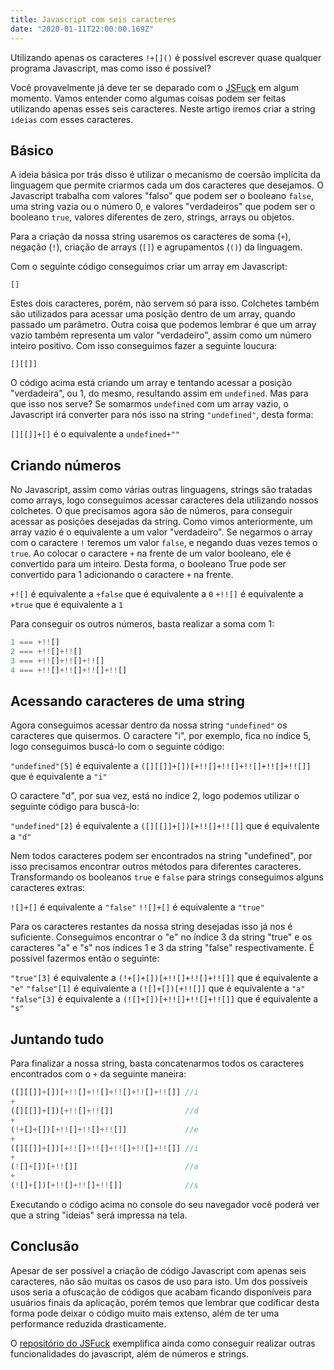```yaml
---
title: Javascript com seis caracteres
date: "2020-01-11T22:00:00.169Z"
---
```


Utilizando apenas os caracteres `!+[]()` é possível escrever quase qualquer programa Javascript, mas como isso é possível?

Você provavelmente já deve ter se deparado com o [JSFuck](http://www.jsfuck.com/) em algum momento. Vamos entender como algumas coisas podem ser feitas utilizando apenas esses seis caracteres. Neste artigo iremos criar a string `ideias` com esses caracteres.

## Básico

A ideia básica por trás disso é utilizar o mecanismo de coersão implícita da linguagem que permite criarmos cada um dos caracteres que desejamos. O Javascript trabalha com valores "falso" que podem ser o booleano `false`, uma string vazia ou o número 0, e valores "verdadeiros" que podem ser o booleano `true`, valores diferentes de zero, strings, arrays ou objetos.

Para a criação da nossa string usaremos os caracteres de soma (`+`), negação (`!`), criação de arrays (`[]`) e agrupamentos (`()`) da linguagem.

Com o seguinte código conseguimos criar um array em Javascript:

`[]`

Estes dois caracteres, porém, não servem só para isso. Colchetes também são utilizados para acessar uma posição dentro de um array, quando passado um parâmetro. Outra coisa que podemos lembrar é que um array vazio também representa um valor "verdadeiro", assim como um número inteiro positivo. Com isso conseguimos fazer a seguinte loucura:

`[][[]]`

O código acima está criando um array e tentando acessar a posição "verdadeira", ou 1, do mesmo, resultando assim em `undefined`. Mas para que isso nos serve? Se somarmos `undefined` com um array vazio, o Javascript irá converter para nós isso na string `"undefined"`, desta forma:

`[][[]]+[]` é o equivalente a `undefined+""`

## Criando números

No Javascript, assim como várias outras linguagens, strings são tratadas como arrays, logo conseguimos acessar caracteres dela utilizando nossos colchetes. O que precisamos agora são de números, para conseguir acessar as posições desejadas da string.
Como vimos anteriormente, um array vazio é o equivalente a um valor "verdadeiro". Se negarmos o array com o caractere `!` teremos um valor `false`, e negando duas vezes temos o `true`. Ao colocar o caractere `+` na frente de um valor booleano, ele é convertido para um inteiro. Desta forma, o booleano True pode ser convertido para 1 adicionando o caractere `+` na frente.

`+![]` é equivalente a `+false` que é equivalente a `0`
`+!![]` é equivalente a `+true` que é equivalente a `1`

Para conseguir os outros números, basta realizar a soma com 1:

```js
1 === +!![]
2 === +!![]+!![]
3 === +!![]+!![]+!![]
4 === +!![]+!![]+!![]+!![]
```

## Acessando caracteres de uma string

Agora conseguimos acessar dentro da nossa string `"undefined"` os caracteres que quisermos. O caractere "i", por exemplo, fica no índice 5, logo conseguimos buscá-lo com o seguinte código:

`"undefined"[5]` é equivalente a `([][[]]+[])[+!![]+!![]+!![]+!![]+!![]]` que é equivalente a `"i"`

O caractere "d", por sua vez, está no índice 2, logo podemos utilizar o seguinte código para buscá-lo:

`"undefined"[2]` é equivalente a `([][[]]+[])[+!![]+!![]]` que é equivalente a `"d"`

Nem todos caracteres podem ser encontrados na string "undefined", por isso precisamos encontrar outros métodos para diferentes caracteres. Transformando os booleanos `true` e `false` para strings conseguimos alguns caracteres extras:

`![]+[]` é equivalente a `"false"`
`!![]+[]` é equivalente a `"true"`

Para os caracteres restantes da nossa string desejadas isso já nos é suficiente. Conseguimos encontrar o "e" no índice 3 da string "true" e os caracteres "a" e "s" nos índices 1 e 3 da string "false" respectivamente. É possível fazermos então o seguinte:

`"true"[3]` é equivalente a `(!+[]+[])[+!![]+!![]+!![]]` que é equivalente a `"e"`
`"false"[1]` é equivalente a `(![]+[])[+!![]]` que é equivalente a `"a"`
`"false"[3]` é equivalente a `(![]+[])[+!![]+!![]+!![]]` que é equivalente a `"s"`

## Juntando tudo

Para finalizar a nossa string, basta concatenarmos todos os caracteres encontrados com o `+` da seguinte maneira:

```js
([][[]]+[])[+!![]+!![]+!![]+!![]+!![]] //i
+
([][[]]+[])[+!![]+!![]]                //d
+
(!+[]+[])[+!![]+!![]+!![]]             //e
+
([][[]]+[])[+!![]+!![]+!![]+!![]+!![]] //i
+
(![]+[])[+!![]]                        //a
+
(![]+[])[+!![]+!![]+!![]]              //s
```

Executando o código acima no console do seu navegador você poderá ver que a string "ideias" será impressa na tela.

## Conclusão

Apesar de ser possível a criação de código Javascript com apenas seis caracteres, não são muitas os casos de uso para isto. Um dos possíveis usos seria a ofuscação de códigos que acabam ficando disponíveis para usuários finais da aplicação, porém temos que lembrar que codificar desta forma pode deixar o código muito mais extenso, além de ter uma performance reduzida drasticamente.

O [repositório do JSFuck](https://github.com/aemkei/jsfuck/blob/master/jsfuck.js) exemplifica ainda como conseguir realizar outras funcionalidades do javascript, além de números e strings.